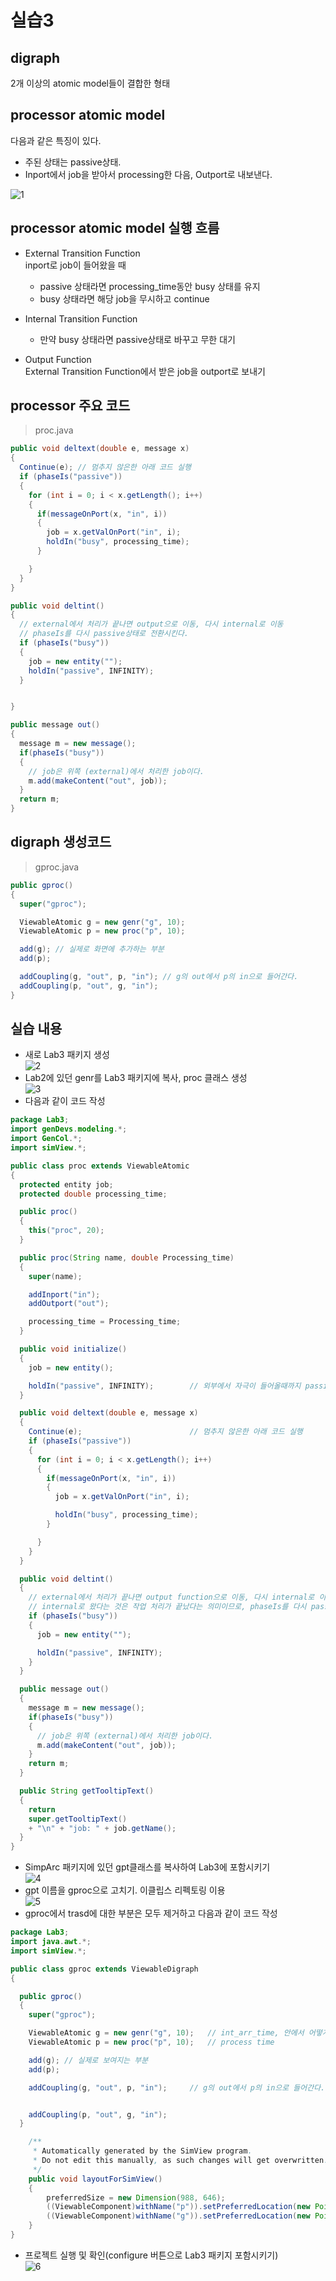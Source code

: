 # 실습3

## digraph

2개 이상의 atomic model들이 결합한 형태

## processor atomic model

다음과 같은 특징이 있다.

- 주된 상태는 passive상태.
- Inport에서 job을 받아서 processing한 다음, Outport로 내보낸다.

![1](image/1.png)

## processor atomic model 실행 흐름

- External Transition Function  
inport로 job이 들어왔을 때
  - passive 상태라면 processing_time동안 busy 상태를 유지
  - busy 상태라면 해당 job을 무시하고 continue

- Internal Transition Function  
  - 만약 busy 상태라면 passive상태로 바꾸고 무한 대기

- Output Function  
External Transition Function에서 받은 job을 outport로 보내기

## processor 주요 코드

> proc.java

```java
public void deltext(double e, message x)
{
  Continue(e); // 멈추지 않은한 아래 코드 실행
  if (phaseIs("passive"))
  {
    for (int i = 0; i < x.getLength(); i++)
    {
      if(messageOnPort(x, "in", i))
      {
        job = x.getValOnPort("in", i);
        holdIn("busy", processing_time);
      }

    }
  }
}

public void deltint()
{
  // external에서 처리가 끝나면 output으로 이동, 다시 internal로 이동
  // phaseIs를 다시 passive상태로 전환시킨다.
  if (phaseIs("busy"))
  {
    job = new entity("");
    holdIn("passive", INFINITY);
  }


}

public message out()
{
  message m = new message();
  if(phaseIs("busy"))
  {
    // job은 위쪽 (external)에서 처리한 job이다.
    m.add(makeContent("out", job));
  }
  return m;
}
```

## digraph 생성코드

> gproc.java

```java
public gproc()
{
  super("gproc");

  ViewableAtomic g = new genr("g", 10);
  ViewableAtomic p = new proc("p", 10);

  add(g); // 실제로 화면에 추가하는 부분
  add(p);

  addCoupling(g, "out", p, "in"); // g의 out에서 p의 in으로 들어간다.
  addCoupling(p, "out", g, "in");
}
```

## 실습 내용

- 새로 Lab3 패키지 생성  
![2](image/2.png)
- Lab2에 있던 genr를 Lab3 패키지에 복사, proc 클래스 생성  
![3](image/3.png)
- 다음과 같이 코드 작성  

```java
package Lab3;
import genDevs.modeling.*;
import GenCol.*;
import simView.*;

public class proc extends ViewableAtomic
{
  protected entity job;
  protected double processing_time;

  public proc()
  {
    this("proc", 20);
  }

  public proc(String name, double Processing_time)
  {
    super(name);

    addInport("in");
    addOutport("out");

    processing_time = Processing_time;
  }

  public void initialize()
  {
    job = new entity();

    holdIn("passive", INFINITY);		// 외부에서 자극이 들어올때까지 passive 상태 유지
  }

  public void deltext(double e, message x)
  {
    Continue(e);						// 멈추지 않은한 아래 코드 실행
    if (phaseIs("passive"))
    {
      for (int i = 0; i < x.getLength(); i++)
      {
        if(messageOnPort(x, "in", i))
        {
          job = x.getValOnPort("in", i);

          holdIn("busy", processing_time);
        }

      }
    }
  }

  public void deltint()
  {
    // external에서 처리가 끝나면 output function으로 이동, 다시 internal로 이동
    // internal로 왔다는 것은 작업 처리가 끝났다는 의미이므로, phaseIs를 다시 passive상태로 전환시킨다.
    if (phaseIs("busy"))
    {
      job = new entity("");

      holdIn("passive", INFINITY);
    }
  }

  public message out()
  {
    message m = new message();
    if(phaseIs("busy"))
    {
      // job은 위쪽 (external)에서 처리한 job이다.
      m.add(makeContent("out", job));
    }
    return m;
  }

  public String getTooltipText()
  {
    return
    super.getTooltipText()
    + "\n" + "job: " + job.getName();
  }
}
```

- SimpArc 패키지에 있던 gpt클래스를 복사하여 Lab3에 포함시키기  
![4](image/4.png)
- gpt 이름을 gproc으로 고치기. 이클립스 리펙토링 이용  
![5](image/5.png)
- gproc에서 trasd에 대한 부분은 모두 제거하고 다음과 같이 코드 작성

```java
package Lab3;
import java.awt.*;
import simView.*;

public class gproc extends ViewableDigraph
{

  public gproc()
  {
    super("gproc");

    ViewableAtomic g = new genr("g", 10);	// int_arr_time, 안에서 어떻게 지정했던지 이렇게 된다.
    ViewableAtomic p = new proc("p", 10);	// process time

    add(g);	// 실제로 보여지는 부분
    add(p);

    addCoupling(g, "out", p, "in");		// g의 out에서 p의 in으로 들어간다.


    addCoupling(p, "out", g, "in");
  }

    /**
     * Automatically generated by the SimView program.
     * Do not edit this manually, as such changes will get overwritten.
     */
    public void layoutForSimView()
    {
        preferredSize = new Dimension(988, 646);
        ((ViewableComponent)withName("p")).setPreferredLocation(new Point(454, 388));
        ((ViewableComponent)withName("g")).setPreferredLocation(new Point(451, 116));
    }
}

```

- 프로젝트 실행 및 확인(configure 버튼으로 Lab3 패키지 포함시키기)  
![6](image/6.png)